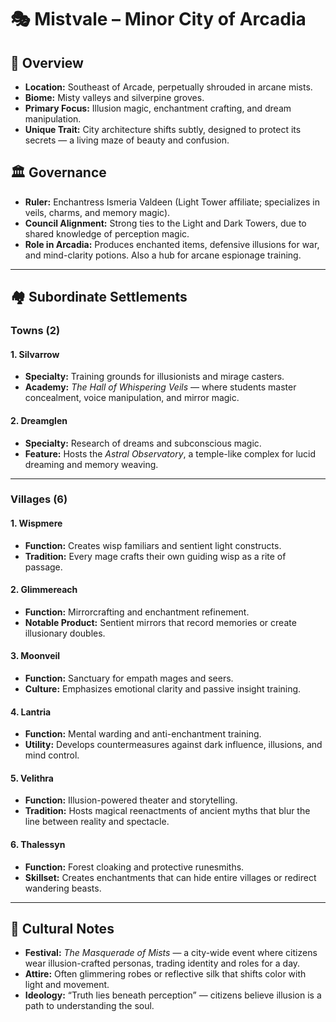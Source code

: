 # 🎭 Mistvale – Minor City of Arcadia

## 📍 Overview
- **Location:** Southeast of Arcade, perpetually shrouded in arcane mists.
- **Biome:** Misty valleys and silverpine groves.
- **Primary Focus:** Illusion magic, enchantment crafting, and dream manipulation.
- **Unique Trait:** City architecture shifts subtly, designed to protect its secrets — a living maze of beauty and confusion.

## 🏛️ Governance
- **Ruler:** Enchantress Ismeria Valdeen (Light Tower affiliate; specializes in veils, charms, and memory magic).
- **Council Alignment:** Strong ties to the Light and Dark Towers, due to shared knowledge of perception magic.
- **Role in Arcadia:** Produces enchanted items, defensive illusions for war, and mind-clarity potions. Also a hub for arcane espionage training.

---

## 🏘️ Subordinate Settlements

### Towns (2)

#### 1. **Silvarrow**
- **Specialty:** Training grounds for illusionists and mirage casters.
- **Academy:** *The Hall of Whispering Veils* — where students master concealment, voice manipulation, and mirror magic.

#### 2. **Dreamglen**
- **Specialty:** Research of dreams and subconscious magic.
- **Feature:** Hosts the *Astral Observatory*, a temple-like complex for lucid dreaming and memory weaving.

---

### Villages (6)

#### 1. **Wispmere**
- **Function:** Creates wisp familiars and sentient light constructs.
- **Tradition:** Every mage crafts their own guiding wisp as a rite of passage.

#### 2. **Glimmereach**
- **Function:** Mirrorcrafting and enchantment refinement.
- **Notable Product:** Sentient mirrors that record memories or create illusionary doubles.

#### 3. **Moonveil**
- **Function:** Sanctuary for empath mages and seers.
- **Culture:** Emphasizes emotional clarity and passive insight training.

#### 4. **Lantria**
- **Function:** Mental warding and anti-enchantment training.
- **Utility:** Develops countermeasures against dark influence, illusions, and mind control.

#### 5. **Velithra**
- **Function:** Illusion-powered theater and storytelling.
- **Tradition:** Hosts magical reenactments of ancient myths that blur the line between reality and spectacle.

#### 6. **Thalessyn**
- **Function:** Forest cloaking and protective runesmiths.
- **Skillset:** Creates enchantments that can hide entire villages or redirect wandering beasts.

---

## 🎉 Cultural Notes
- **Festival:** *The Masquerade of Mists* — a city-wide event where citizens wear illusion-crafted personas, trading identity and roles for a day.
- **Attire:** Often glimmering robes or reflective silk that shifts color with light and movement.
- **Ideology:** “Truth lies beneath perception” — citizens believe illusion is a path to understanding the soul.

